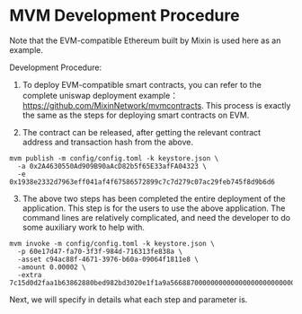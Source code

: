 # MVM Development Procedure

Note that the EVM-compatible Ethereum built by Mixin is used here as an example.

Development Procedure:

1. To deploy EVM-compatible smart contracts, you can refer to the complete uniswap deployment example：https://github.com/MixinNetwork/mvmcontracts. This process is exactly the same as the steps for deploying smart contracts on EVM. 

2. The contract can be released, after getting the relevant contract address and transaction hash from the above.

```
mvm publish -m config/config.toml -k keystore.json \
  -a 0x2A4630550Ad909B90aAcD82b5f65E33afFA04323 \
  -e 0x1938e2332d7963eff041af4f67586572899c7c7d279c07ac29feb745f8d9b6d6
```

3. The above two steps has been completed the entire deployment of the application. This step is for the users to use the above application. The command lines are relatively complicated, and need the developer to do some auxiliary work to help with.

```
mvm invoke -m config/config.toml -k keystore.json \
  -p 60e17d47-fa70-3f3f-984d-716313fe838a \
  -asset c94ac88f-4671-3976-b60a-09064f1811e8 \
  -amount 0.00002 \
  -extra 7c15d0d2faa1b63862880bed982bd3020e1f1a9a56688700000000000000000000000000bd6efc2e2cb99aef928433209c0a3be09a34f11400000000000000000000000000000000000000000000000000000000000007d0
```

Next, we will specify in details what each step and parameter is.
